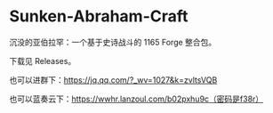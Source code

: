 # Sunken-Abraham-Craft
沉没的亚伯拉罕：一个基于史诗战斗的 1165 Forge 整合包。

下载见 Releases。

也可以进群下：https://jq.qq.com/?_wv=1027&k=zvltsVQB

也可以蓝奏云下：https://wwhr.lanzoul.com/b02pxhu9c（密码是f38r）
